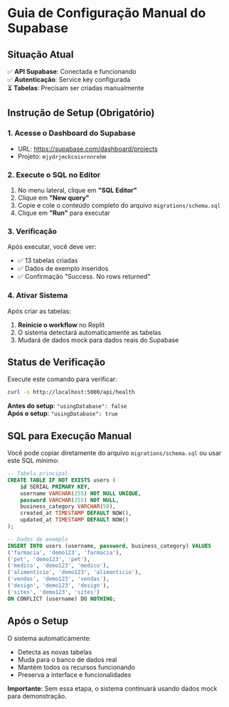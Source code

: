 # Guia de Configuração Manual do Supabase

## Situação Atual

✅ **API Supabase**: Conectada e funcionando  
✅ **Autenticação**: Service key configurada  
⏳ **Tabelas**: Precisam ser criadas manualmente  

## Instrução de Setup (Obrigatório)

### 1. Acesse o Dashboard do Supabase
- URL: https://supabase.com/dashboard/projects
- Projeto: `mjydrjmckcoixrnnrehm`

### 2. Execute o SQL no Editor
1. No menu lateral, clique em **"SQL Editor"**
2. Clique em **"New query"**
3. Copie e cole o conteúdo completo do arquivo `migrations/schema.sql`
4. Clique em **"Run"** para executar

### 3. Verificação
Após executar, você deve ver:
- ✅ 13 tabelas criadas
- ✅ Dados de exemplo inseridos
- ✅ Confirmação "Success. No rows returned"

### 4. Ativar Sistema
Após criar as tabelas:
1. **Reinicie o workflow** no Replit
2. O sistema detectará automaticamente as tabelas
3. Mudará de dados mock para dados reais do Supabase

## Status de Verificação

Execute este comando para verificar:
```bash
curl -s http://localhost:5000/api/health
```

**Antes do setup**: `"usingDatabase": false`  
**Após o setup**: `"usingDatabase": true`

## SQL para Execução Manual

Você pode copiar diretamente do arquivo `migrations/schema.sql` ou usar este SQL mínimo:

```sql
-- Tabela principal
CREATE TABLE IF NOT EXISTS users (
    id SERIAL PRIMARY KEY,
    username VARCHAR(255) NOT NULL UNIQUE,
    password VARCHAR(255) NOT NULL,
    business_category VARCHAR(50),
    created_at TIMESTAMP DEFAULT NOW(),
    updated_at TIMESTAMP DEFAULT NOW()
);

-- Dados de exemplo
INSERT INTO users (username, password, business_category) VALUES
('farmacia', 'demo123', 'farmacia'),
('pet', 'demo123', 'pet'),
('medico', 'demo123', 'medico'),
('alimenticio', 'demo123', 'alimenticio'),
('vendas', 'demo123', 'vendas'),
('design', 'demo123', 'design'),
('sites', 'demo123', 'sites')
ON CONFLICT (username) DO NOTHING;
```

## Após o Setup

O sistema automaticamente:
- Detecta as novas tabelas
- Muda para o banco de dados real
- Mantém todos os recursos funcionando
- Preserva a interface e funcionalidades

**Importante**: Sem essa etapa, o sistema continuará usando dados mock para demonstração.